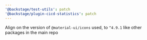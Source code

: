 ```yaml
---
'@backstage/test-utils': patch
'@backstage/plugin-cicd-statistics': patch
---
```


Align on the version of `@material-ui/icons` used, to `^4.9.1` like other packages in the main repo
